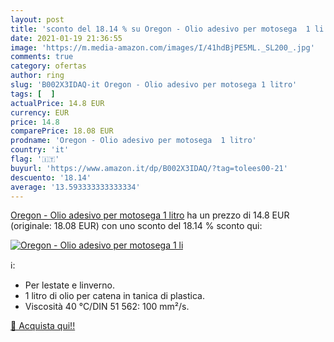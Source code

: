 ```yaml
---
layout: post
title: 'sconto del 18.14 % su Oregon - Olio adesivo per motosega  1 li  '
date: 2021-01-19 21:36:55
image: 'https://m.media-amazon.com/images/I/41hdBjPE5ML._SL200_.jpg'
comments: true
category: ofertas
author: ring
slug: 'B002X3IDAQ-it Oregon - Olio adesivo per motosega 1 litro'
tags: [  ]
actualPrice: 14.8 EUR
currency: EUR
price: 14.8
comparePrice: 18.08 EUR
prodname: 'Oregon - Olio adesivo per motosega  1 litro'
country: 'it'
flag: '🇮🇹'
buyurl: 'https://www.amazon.it/dp/B002X3IDAQ/?tag=tolees00-21'
descuento: '18.14'
average: '13.593333333333334'
---
```


[Oregon - Olio adesivo per motosega  1 litro](https://www.amazon.it/dp/B002X3IDAQ/?tag=tolees00-21) ha un prezzo di 14.8 EUR (originale: 18.08 EUR) con uno sconto del 18.14 % sconto qui:

[![Oregon - Olio adesivo per motosega  1 li](https://m.media-amazon.com/images/I/41hdBjPE5ML._SL200_.jpg)](https://www.amazon.it/dp/B002X3IDAQ/?tag=tolees00-21)

ℹ️:

- Per lestate e linverno.
- 1 litro di olio per catena in tanica di plastica.
- Viscosità 40 °C/DIN 51 562: 100 mm²/s.

[🛒 Acquista qui!!](https://www.amazon.it/dp/B002X3IDAQ/?tag=tolees00-21)
